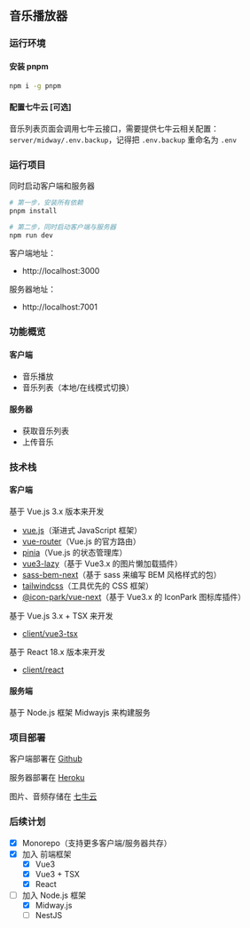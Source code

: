 ## 音乐播放器

### 运行环境

#### 安装 pnpm

```bash
npm i -g pnpm
```

#### 配置七牛云 [可选]

音乐列表页面会调用七牛云接口，需要提供七牛云相关配置：`server/midway/.env.backup`，记得把 `.env.backup` 重命名为 `.env`

### 运行项目

同时启动客户端和服务器

```bash
# 第一步，安装所有依赖
pnpm install

# 第二步，同时启动客户端与服务器
npm run dev
```

客户端地址：

  - http://localhost:3000

服务器地址：

  - http://localhost:7001

### 功能概览

#### 客户端

- 音乐播放
- 音乐列表（本地/在线模式切换）

#### 服务器

- 获取音乐列表
- 上传音乐

### 技术栈

#### 客户端

基于 Vue.js 3.x 版本来开发

- [vue.js](https://v3.cn.vuejs.org/)（渐进式 JavaScript 框架）
- [vue-router](https://router.vuejs.org/zh/)（Vue.js 的官方路由）
- [pinia](https://pinia.vuejs.org/)（Vue.js 的状态管理库）
- [vue3-lazy](https://github.com/ustbhuangyi/vue3-lazy)（基于 Vue3.x 的图片懒加载插件）
- [sass-bem-next](https://github.com/savoygu/sass-bem-next)（基于 sass 来编写 BEM 风格样式的包）
- [tailwindcss](https://tailwindcss.com/)（工具优先的 CSS 框架）
- [@icon-park/vue-next](https://postcss.org/)（基于 Vue3.x 的 IconPark 图标库插件）

基于 Vue.js 3.x + TSX 来开发

- [client/vue3-tsx](./client/vue3-tsx)

基于 React 18.x 版本来开发

- [client/react](./client/react)

#### 服务端

基于 Node.js 框架 Midwayjs 来构建服务

### 项目部署

客户端部署在 [Github](https://app.netlify.com/)

服务器部署在 [Heroku](https://www.heroku.com/home)

图片、音频存储在 [七牛云](https://portal.qiniu.com/kodo/bucket)

### 后续计划

- [x] Monorepo（支持更多客户端/服务器共存）
- [x] 加入 前端框架
  - [x] Vue3
  - [x] Vue3 + TSX
  - [x] React
- [ ] 加入 Node.js 框架
  - [x]  Midway.js
  - [ ]  NestJS
